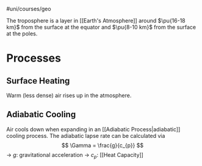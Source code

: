 #uni/courses/geo 

The troposphere is a layer in [[Earth's Atmosphere]] around $\pu{16-18 km}$ from the surface at the equator and $\pu{8-10 km}$ from the surface at the poles.

# Processes

## Surface Heating

Warm (less dense) air rises up in the atmosphere.

## Adiabatic Cooling

Air cools down when expanding in an [[Adiabatic Process|adiabatic]] cooling process.
The adiabatic lapse rate can be calculated via
$$
\Gamma = \frac{g}{c_{p}}
$$
-> $g$: gravitational acceleration
-> $c_{p}$: [[Heat Capacity]]